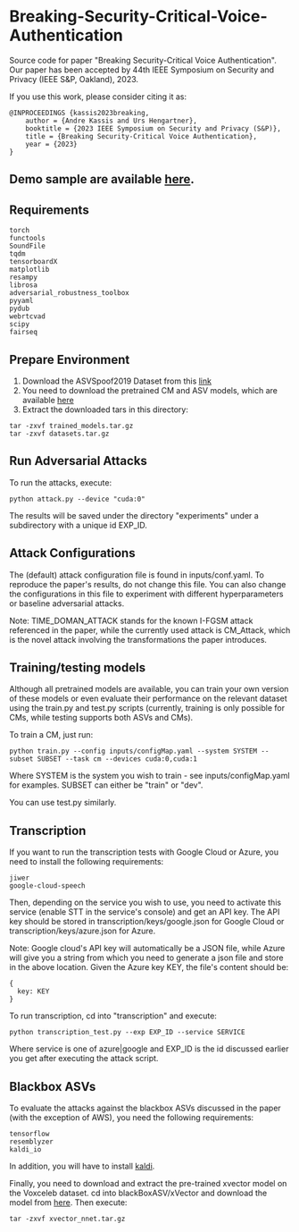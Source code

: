 # Breaking-Security-Critical-Voice-Authentication
Source code for paper "Breaking Security-Critical Voice Authentication".
Our paper has been accepted by 44th IEEE Symposium on Security and Privacy (IEEE S&P, Oakland), 2023.

If you use this work, please consider citing it as:
```
@INPROCEEDINGS {kassis2023breaking,
    author = {Andre Kassis and Urs Hengartner},
    booktitle = {2023 IEEE Symposium on Security and Privacy (S&P)},
    title = {Breaking Security-Critical Voice Authentication},
    year = {2023}
}
```

## Demo sample are available [here](https://drive.google.com/drive/folders/1LpyXdWo3O5qdGOitxqzn2wHxUDurXUh8).

## Requirements
```
torch
functools
SoundFile
tqdm
tensorboardX
matplotlib
resampy
librosa
adversarial_robustness_toolbox
pyyaml
pydub
webrtcvad
scipy
fairseq
```

## Prepare Environment

 1) Download the ASVSpoof2019 Dataset from this [link](https://drive.google.com/file/d/1_DzDEpEpWjavJ7YhWuYUkzuWuvDzUt55/view?usp=sharing)
 2) You need to download the pretrained CM and ASV models, which are available [here](https://drive.google.com/file/d/1qK1FLPokwwBKHyTMDYoStUxRenev3yn5/view?usp=sharing)
 3) Extract the downloaded tars in this directory: 
  ```
  tar -zxvf trained_models.tar.gz
  tar -zxvf datasets.tar.gz
  ```

## Run Adversarial Attacks
To run the attacks, execute: 
```
python attack.py --device "cuda:0"
```

The results will be saved under the directory "experiments" under a subdirectory with a unique id EXP_ID.

## Attack Configurations
The (default) attack configuration file is found in inputs/conf.yaml. To reproduce the paper's results, do not change this file. You can also change the configurations in this file to experiment with different hyperparameters or baseline adversarial attacks.  

Note: TIME_DOMAN_ATTACK stands for the known I-FGSM attack referenced in the paper, while the currently used attack is CM_Attack, which is the novel attack involving the transformations the paper introduces.

## Training/testing models
Although all pretrained models are available, you can train your own version of these models or even evaluate their performance on the relevant dataset using the train.py and test.py scripts (currently, training is only possible for CMs, while testing supports both ASVs and CMs).

To train a CM, just run:
```
python train.py --config inputs/configMap.yaml --system SYSTEM --subset SUBSET --task cm --devices cuda:0,cuda:1
```

Where SYSTEM is the system you wish to train - see inputs/configMap.yaml for examples.
SUBSET can either be "train" or "dev".

You can use test.py similarly.

## Transcription

If you want to run the transcription tests with Google Cloud or Azure, you need to install the following requirements:
```
jiwer
google-cloud-speech
```

Then, depending on the service you wish to use, you need to activate this service (enable STT in the service's console) and get an API key. The API key should be stored in transcription/keys/google.json for Google Cloud or transcription/keys/azure.json for Azure.

Note: Google cloud's API key will automatically be a JSON file, while Azure will give you a string from which you need to generate a json file and store in the above location. Given the Azure key KEY, the file's content should be:
```
{
  key: KEY
}
```

To run transcription, cd into "transcription" and execute:
```
python transcription_test.py --exp EXP_ID --service SERVICE
```

Where service is one of azure|google and EXP_ID is the id discussed earlier you get after executing the attack script.

## Blackbox ASVs
To evaluate the attacks against the blackbox ASVs discussed in the paper (with the exception of AWS), you need the following requirements:
```
tensorflow
resemblyzer
kaldi_io
```

In addition, you will have to install [kaldi](https://kaldi-asr.org/doc/install.html).

Finally, you need to download and extract the pre-trained xvector model on the Voxceleb dataset. cd into blackBoxASV/xVector and download the model from [here](https://drive.google.com/file/d/1SW66KM17mmPly61wMPmRMKuCvz4WWQ-t/view?usp=share_link). Then execute:
```
tar -zxvf xvector_nnet.tar.gz
```

